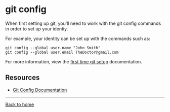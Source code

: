 # git config

When first setting up git, you'll need to work with the git config commands in order to set up your identiy.

For example, your identity can be set up with the commands such as: 

```
git config --global user.name "John Smith"
git config --global user.email TheDoctor@gmail.com
```

For more information, view the [first time git setup](https://git-scm.com/book/en/v2/Getting-Started-First-Time-Git-Setup) documentation.

## Resources

- [Git Config Documentation](https://git-scm.com/docs/git-config)

---

[Back to home](./README.md)
